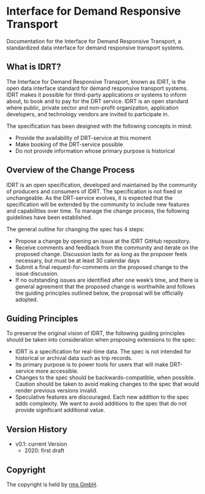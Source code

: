 # Interface for Demand Responsive Transport
Documentation for the Interface for Demand Responsive Transport, a standardized data interface for demand responsive transport systems.

## What is IDRT?
The Interface for Demand Responsive Transport, known as IDRT, is the open data interface standard for demand responsive transport systems. IDRT makes it possible for third-party applications or systems to inform about, to book and to pay for the DRT service. IDRT is an open standard where public, private sector and non-profit organization, application developers, and technology vendors are invited to participate in.

The specification has been designed with the following concepts in mind:
* Provide the availability of DRT-service at this moment
* Make booking of the DRT-service possible
* Do not provide information whose primary purpose is historical

## Overview of the Change Process
IDRT is an open specification, developed and maintained by the community of producers and consumers of IDRT. The specification is not fixed or unchangeable. As the DRT-service evolves, it is expected that the specification will be extended by the community to include new features and capabilities over time. To manage the change process, the following guidelines have been established.

The general outline for changing the spec has 4 steps:
* Propose a change by opening an issue at the IDRT GitHub repository.
* Receive comments and feedback from the community and iterate on the proposed change. Discussion lasts for as long as the proposer feels necessary, but must be at least 30 calendar days
* Submit a final request-for-comments on the proposed change to the issue discussion.
* If no outstanding issues are identified after one week’s time, and there is general agreement that the proposed change is worthwhile and follows the guiding principles outlined below, the proposal will be officially adopted.

## Guiding Principles
To preserve the original vision of IDRT, the following guiding principles should be taken into consideration when proposing extensions to the spec:
* IDRT is a specification for real-time data. The spec is not intended for historical or archival data such as trip records.
* Its primary purpose is to power tools for users that will make DRT-service more accessible.
* Changes to the spec should be backwards-compatible, when possible. Caution should be taken to avoid making changes to the spec that would render previous versions invalid.
* Speculative features are discouraged. Each new addition to the spec adds complexity. We want to avoid additions to the spec that do not provide significant additional value.

## Version History
* v0.1: current Version
  * 2020: first draft

## Copyright
The copyright is held by [rms GmbH](https://www.rms-consult.de/).
